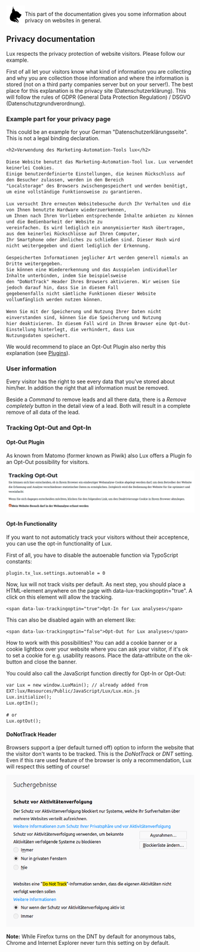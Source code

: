 <img align="left" src="../../Resources/Public/Icons/lux.svg" width="50" />

This part of the documentation gives you some information about privacy on websites in general.

## Privacy documentation

Lux respects the privacy protection of website visitors. Please follow our example.

First of all let your visitors know what kind of information you are collecting and why you are collection those
information and where the information is stored (not on a third party companies server but on your server!).
The best place for this explanation is the privacy site (Datenschutzerklärung). This will follow the
rules of GDPR (General Data Protection Regulation) / DSGVO (Datenschutzgrundverordnung).

### Example part for your privacy page

This could be an example for your German "Datenschutzerklärungsseite". This is not a legal binding declaration.

```
<h2>Verwendung des Marketing-Automation-Tools lux</h2>

Diese Website benutzt das Marketing-Automation-Tool lux. Lux verwendet keinerlei Cookies.
Einige benutzerdefinierte Einstellungen, die keinen Rückschluss auf den Besucher zulassen, werden in den Bereich
"Localstorage" des Browsers zwischengespeichert und werden benötigt, um eine vollständige Funktionsweise zu garantieren.

Lux versucht Ihre erneuten Websitebesuche durch Ihr Verhalten und die von Ihnen benutzte Hardware wiederzuerkennen,
um Ihnen nach Ihren Vorlieben entsprechende Inhalte anbieten zu können und die Bedienbarkeit der Website zu
vereinfachen. Es wird lediglich ein anonymisierter Hash übertragen, aus dem keinerlei Rückschlüsse auf Ihren Computer,
Ihr Smartphone oder ähnliches zu schließen sind. Dieser Hash wird nicht weitergegeben und dient lediglich der Erkennung.

Gespeicherten Informationen jeglicher Art werden generell niemals an Dritte weitergegeben.
Sie können eine Wiedererkennung und das Ausspielen individueller Inhalte unterbinden, indem Sie beispielsweise
den "DoNotTrack" Header Ihres Browsers aktivieren. Wir weisen Sie jedoch darauf hin, dass Sie in diesem Fall
gegebenenfalls nicht sämtliche Funktionen dieser Website vollumfänglich werden nutzen können.

Wenn Sie mit der Speicherung und Nutzung Ihrer Daten nicht einverstanden sind, können Sie die Speicherung und Nutzung
hier deaktivieren. In diesem Fall wird in Ihrem Browser eine Opt-Out-Einstellung hinterlegt, die verhindert, dass Lux
Nutzungsdaten speichert.
```

We would recommend to place an Opt-Out Plugin also nerby this explanation
(see [Plugins](../Technical/Plugins/Index.md)).

### User information

Every visitor has the right to see every data that you've stored about him/her. In addition the right that all
information must be removed.

Beside a *Command* to remove leads and all there data, there is a *Remove completely* button in the detail
view of a lead. Both will result in a complete remove of all data of the lead.

### Tracking Opt-Out and Opt-In

#### Opt-Out Plugin

As known from Matomo (former known as Piwik) also Lux offers a Plugin fo an Opt-Out possibility for visitors.

<img src="../Images/documentation_plugin_optout_frontend1.png" width="800" />

#### Opt-In Functionality

If you want to not automaticly track your visitors without their acceptence, you can use the opt-in functionality
of Lux.

First of all, you have to disable the autoenable function via TypoScript constants:

```
plugin.tx_lux.settings.autoenable = 0
```

Now, lux will not track visits per default. As next step, you should place a HTML-element
anywhere on the page with data-lux-trackingoptin="true". A click on this element will allow the tracking.

```
<span data-lux-trackingoptin="true">Opt-In for Lux analyses</span>
```

This can also be disabled again with an element like:

```
<span data-lux-trackingoptin="false">Opt-Out for Lux analyses</span>
```

How to work with this possibilities? You can add a cookie banner or a cookie lightbox over your website where you can
ask your visitor, if it's ok to set a cookie for e.g. usability reasons. Place the data-attribute on the ok-button and
close the banner.

You could also call the JavaScript function directly for Opt-In or Opt-Out:

```
var Lux = new window.LuxMain(); // already added from EXT:lux/Resources/Public/JavaScript/Lux/Lux.min.js
Lux.initialize();
Lux.optIn();

# or
Lux.optOut();
```

#### DoNotTrack Header

Browsers support a (per default turned off) option to inform the website that the visitor don't wants to be tracked.
This is the *DoNotTrack* or *DNT* setting. Even if this rare used feature of the browser is only a recommendation, Lux
will respect this setting of course!

<img src="../Images/documentation_marketing_donottrack.png" width="800" />

**Note:** While Firefox turns on the DNT by default for anonymous tabs, Chrome and Internet Explorer never turn this
setting on by default.
